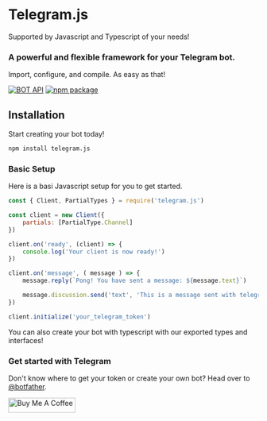 # Telegram.js
Supported by Javascript and Typescript of your needs!

### A powerful and flexible framework for your Telegram bot.
Import, configure, and compile. As easy as that!

[![BOT API](https://img.shields.io/badge/v.6.9-00aced.svg?style=for-the-badge&logo=telegram&label=BOT%20API)](https://core.telegram.org/bots/api)
[![npm package](https://img.shields.io/npm/v/teleflax?logo=npm&style=for-the-badge)](https://www.npmjs.org/package/telegram.js)

## Installation

Start creating your bot today!

```bash
npm install telegram.js
```

### Basic Setup
Here is a basi Javascript setup for you to get started.
```js
const { Client, PartialTypes } = require('telegram.js')

const client = new Client({
    partials: [PartialType.Channel]
})

client.on('ready', (client) => {
    console.log('Your client is now ready!')
})

client.on('message', ( message ) => {
    message.reply(`Pong! You have sent a message: ${message.text}`)

    message.discussion.send('text', 'This is a message sent with telegram.js!')
})

client.initialize('your_telegram_token')
```
You can also create your bot with typescript with our exported types and interfaces!

### Get started with Telegram
Don't know where to get your token or create your own bot? Head over to [@botfather](https://core.telegram.org/bots/features#botfather).

<a href="https://www.buymeacoffee.com/vinzerr" target="_blank"><img src="https://cdn.buymeacoffee.com/buttons/default-orange.png" alt="Buy Me A Coffee" height="30" width="135"></a>